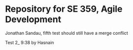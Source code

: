 ﻿# Repository for SE 359, Agile Development

Jonathan Sandau, fifth test should still have a merge conflict

Test 2_ 9:38 by Hasnain
